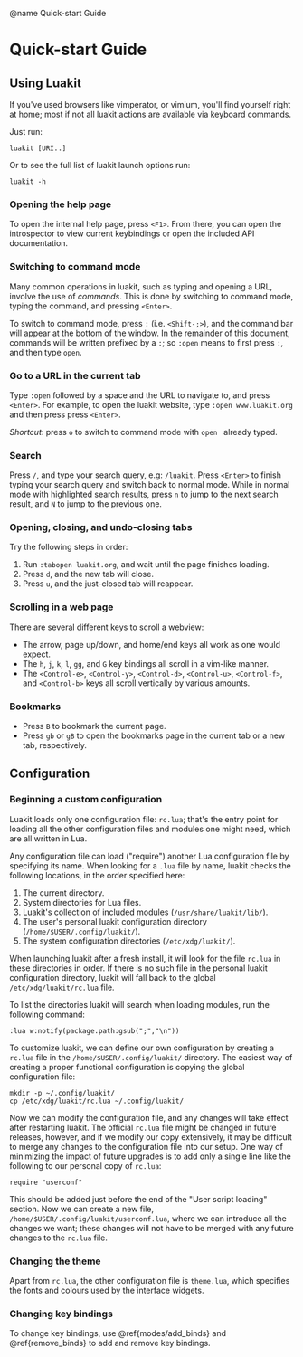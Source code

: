 @name Quick-start Guide

# Quick-start Guide

## Using Luakit

If you've used browsers like vimperator, or vimium, you'll find yourself
right at home; most if not all luakit actions are available via keyboard
commands.

Just run:

    luakit [URI..]

Or to see the full list of luakit launch options run:

    luakit -h

### Opening the help page

To open the internal help page, press `<F1>`. From there, you can open
the introspector to view current keybindings or open the included API
documentation.

### Switching to command mode

Many common operations in luakit, such as typing and opening a URL, involve the
use of _commands_. This is done by switching to command mode, typing the
command, and pressing `<Enter>`.

To switch to command mode, press `:` (i.e. `<Shift-;>`), and the command
bar will appear at the bottom of the window. In the remainder of this document,
commands will be written prefixed by a `:`; so `:open` means to first press
`:`, and then type `open`.

### Go to a URL in the current tab

Type `:open` followed by a space and the URL to navigate to, and press `<Enter>`.
For example, to open the luakit website, type `:open www.luakit.org` and then
press press `<Enter>`.

_Shortcut_: press `o` to switch to command mode with `open ` already typed.

### Search

Press `/`, and type your search query, e.g: `/luakit`. Press `<Enter>`
to finish typing your search query and switch back to normal mode.
While in normal mode with highlighted search results, press `n` to
jump to the next search result, and `N` to jump to the previous one.

### Opening, closing, and undo-closing tabs

Try the following steps in order:

1. Run `:tabopen luakit.org`, and wait until the page finishes loading.
2. Press `d`, and the new tab will close.
3. Press `u`, and the just-closed tab will reappear.

### Scrolling in a web page

There are several different keys to scroll a webview:

 - The arrow, page up/down, and home/end keys all work as one would expect.
 - The `h`, `j`, `k`, `l`, `gg`, and `G` key bindings all scroll in a vim-like manner.
 - The `<Control-e>`, `<Control-y>`, `<Control-d>`, `<Control-u>`,
   `<Control-f>`, and `<Control-b>` keys all scroll vertically by various
   amounts.

### Bookmarks

 - Press `B` to bookmark the current page.
 - Press `gb` or `gB` to open the bookmarks page in the current tab or a
   new tab, respectively.

## Configuration

### Beginning a custom configuration

Luakit loads only one configuration file: `rc.lua`; that's the entry
point for loading all the other configuration files and modules one might need,
which are all written in Lua.

Any configuration file can load ("require") another Lua configuration file by
specifying its name. When looking for a `.lua` file by name, luakit
checks the following locations, in the order specified here:

1. The current directory.
2. System directories for Lua files.
3. Luakit's collection of included modules (`/usr/share/luakit/lib/`).
4. The user's personal luakit configuration directory (`/home/$USER/.config/luakit/`).
5. The system configuration directories (`/etc/xdg/luakit/`).

When launching luakit after a fresh install, it will look for the file
`rc.lua` in these directories in order. If there is no such file in the
personal luakit configuration directory, luakit will fall back to the
global `/etc/xdg/luakit/rc.lua` file.

To list the directories luakit will search when loading modules, run the
following command:

    :lua w:notify(package.path:gsub(";","\n"))

To customize luakit, we can define our own configuration by creating a
`rc.lua` file in the `/home/$USER/.config/luakit/` directory. The easiest
way of creating a proper functional configuration is copying the global
configuration file:

    mkdir -p ~/.config/luakit/
    cp /etc/xdg/luakit/rc.lua ~/.config/luakit/

Now we can modify the configuration file, and any changes will take effect
after restarting luakit. The official `rc.lua` file might be changed in
future releases, however, and if we modify our copy
extensively, it may be difficult to merge any changes to the configuration
file into our setup. One way of minimizing the impact of future upgrades
is to add only a single line like the following to our personal copy of
`rc.lua`:

    require "userconf"

This should be added just before the end of the "User script loading" section.
Now we can create a new file, `/home/$USER/.config/luakit/userconf.lua`,
where we can introduce all the changes we want; these changes will not have to
be merged with any future changes to the `rc.lua` file.

### Changing the theme

Apart from `rc.lua`, the other configuration file is `theme.lua`, which
specifies the fonts and colours used by the interface widgets.

### Changing key bindings

To change key bindings, use @ref{modes/add_binds} and @ref{remove_binds}
to add and remove key bindings.

<!-- vim: et:sw=4:ts=8:sts=4:tw=79 -->
